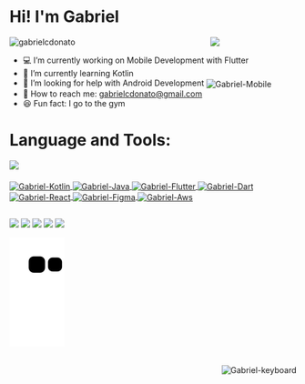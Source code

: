 <h1> Hi! I'm Gabriel </h1>

<img align="right" width="30%" src="https://i.pinimg.com/originals/f1/bc/3a/f1bc3a9ed4f836e92a33fc6b130db188.gif">

<img src="https://komarev.com/ghpvc/?username=gabrielcdonato&color=blue" alt="gabrielcdonato" /> 

- 💻 I’m currently working on Mobile Development with Flutter
- 🧠 I’m currently learning Kotlin 
- 🤝 I’m looking for help with Android Development <img align="center" alt="Gabriel-Mobile" height="30" width="30" src="https://cdn.jsdelivr.net/gh/devicons/devicon/icons/android/android-original.svg"> 
- 📩 How to reach me: gabrielcdonato@gmail.com
- 😆 Fun fact: I go to the gym
<h1> Language and Tools:</h1>
 <div>
  <a href="https://github.com/gabrielcdonato">
  <img height="180em" src="https://github-readme-stats.vercel.app/api?username=gabrielcdonato&show_icons=true&theme=tokyonight&include_all_commits=true&count_private=true"/>
</div>
<div style="display: inline_block"><br>
  <img align="center" alt="Gabriel-Kotlin" height="30" width="40" src="https://cdn.jsdelivr.net/gh/devicons/devicon/icons/kotlin/kotlin-original.svg">
  <img align="center" alt="Gabriel-Java" height="30" width="40" src="https://cdn.jsdelivr.net/gh/devicons/devicon/icons/java/java-original.svg">
  <img align="center" alt="Gabriel-Flutter" height="30" width="40" src="https://cdn.jsdelivr.net/gh/devicons/devicon/icons/flutter/flutter-original.svg">
  <img align="center" alt="Gabriel-Dart" height="30" width="40" src="https://cdn.jsdelivr.net/gh/devicons/devicon/icons/dart/dart-original.svg">
  <img align="center" alt="Gabriel-React" height="30" width="40" src="https://cdn.jsdelivr.net/gh/devicons/devicon/icons/react/react-original.svg">
  <img align="center" alt="Gabriel-Figma" height="30" width="40" src="https://cdn.jsdelivr.net/gh/devicons/devicon/icons/figma/figma-original.svg">
  <img align="center" alt="Gabriel-Aws" height="30" width="40" src="https://cdn.jsdelivr.net/gh/devicons/devicon/icons/amazonwebservices/amazonwebservices-original.svg">
</div>
  
  ##
 
<div> 
  <a href="https://www.youtube.com/channel/UCQbRpudY7eSjazJWePJnCnQ" target="_blank"><img src="https://img.shields.io/badge/YouTube-FF0000?style=for-the-badge&logo=youtube&logoColor=white" target="_blank"></a>
  <a href="https://instagram.com/g_donalt" target="_blank"><img src="https://img.shields.io/badge/-Instagram-%23E4405F?style=for-the-badge&logo=instagram&logoColor=white" target="_blank"></a>
 <a href="https://discord.gg/" target="_blank"><img src="https://img.shields.io/badge/Discord-7289DA?style=for-the-badge&logo=discord&logoColor=white" target="_blank"></a> 
  <a href="https://www.linkedin.com/in/gabriel-donato-65b075215/" target="_blank"><img src="https://img.shields.io/badge/-LinkedIn-%230077B5?style=for-the-badge&logo=linkedin&logoColor=white" target="_blank"></a> 
<a href="https://twitter.com/Tiodonalt" target="_blank"><img src="https://img.shields.io/badge/Twitter-1DA1F2?style=for-the-badge&logo=twitter&logoColor=white" target="_blank"></a> 
 
  ![Snake animation](https://github.com/rafaballerini/rafaballerini/blob/output/github-contribution-grid-snake.svg)
 
</div>

##


 <div>
<img align="right" alt="Gabriel-keyboard" src="https://media1.tenor.com/images/47d3a03b320b0e77f741d401ff9bdcb2/tenor.gif?itemid=15747325">
 </div>





  
    
